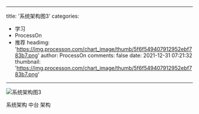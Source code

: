 
---
title: '系统架构图3'
categories: 
 - 学习
 - ProcessOn
 - 推荐
headimg: 'https://img.processon.com/chart_image/thumb/5f6f549407912952ebf783b7.png'
author: ProcessOn
comments: false
date: 2021-12-31 07:21:32
thumbnail: 'https://img.processon.com/chart_image/thumb/5f6f549407912952ebf783b7.png'
---

<div>   
<img class="thumb" alt="系统架构图3" src="https://img.processon.com/chart_image/thumb/5f6f549407912952ebf783b7.png" referrerpolicy="no-referrer">
<p>系统架构 中台 架构</p>  
</div>
            